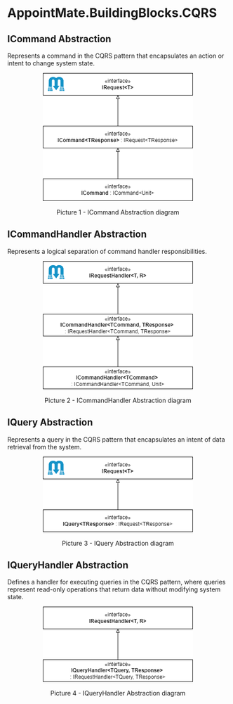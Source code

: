 ﻿# AppointMate.BuildingBlocks.CQRS

## ICommand Abstraction
Represents a command in the CQRS pattern that encapsulates an action or intent to change system state.

<p align="center">
  <picture>
    <source media="(prefers-color-scheme: dark)" srcset="/AppointMate/docs/BuildingBlocks/CQRS/images/ICommandAbstraction-Dark.png#gh-dark-mode-only">
    <img src="/AppointMate/docs/BuildingBlocks/CQRS/images/ICommandAbstraction-Light.png#gh-light-mode-only">
  </picture>
</p>
<p align="center">Picture 1 - ICommand Abstraction diagram</p>

## ICommandHandler Abstraction
Represents a logical separation of command handler responsibilities.

<p align="center">
  <picture>
    <source media="(prefers-color-scheme: dark)" srcset="/AppointMate/docs/BuildingBlocks/CQRS/images/ICommandHandlerAbstraction-Dark.png#gh-dark-mode-only">
    <img src="/AppointMate/docs/BuildingBlocks/CQRS/images/ICommandHandlerAbstraction-Light.png#gh-light-mode-only">
  </picture>
</p>
<p align="center">Picture 2 - ICommandHandler Abstraction diagram</p>

## IQuery Abstraction
Represents a query in the CQRS pattern that encapsulates an intent of data retrieval from the system.

<p align="center">
  <picture>
    <source media="(prefers-color-scheme: dark)" srcset="/AppointMate/docs/BuildingBlocks/CQRS/images/IQueryAbstraction-Dark.png#gh-dark-mode-only">
    <img src="/AppointMate/docs/BuildingBlocks/CQRS/images/IQueryAbstraction-Light.png#gh-light-mode-only">
  </picture>
</p>
<p align="center">Picture 3 - IQuery Abstraction diagram</p>

## IQueryHandler Abstraction
Defines a handler for executing queries in the CQRS pattern, where queries represent read-only operations that return data without modifying system state.

<p align="center">
  <picture>
    <source media="(prefers-color-scheme: dark)" srcset="/AppointMate/docs/BuildingBlocks/CQRS/images/IQueryHandlerAbstraction-Dark.png#gh-dark-mode-only">
    <img src="/AppointMate/docs/BuildingBlocks/CQRS/images/IQueryHandlerAbstraction-Light.png#gh-light-mode-only">
  </picture>
</p>
<p align="center">Picture 4 - IQueryHandler Abstraction diagram</p>
